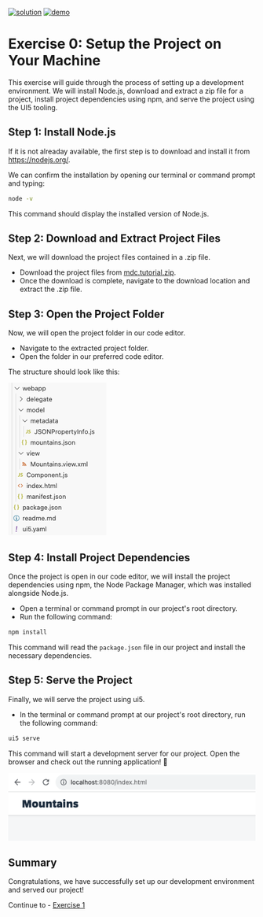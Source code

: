 [![solution](https://flat.badgen.net/badge/solution/available/green?icon=github)](webapp)
[![demo](https://flat.badgen.net/badge/demo/deployed/blue?icon=github)](https://sap-samples.github.io/ui5-mdc-json-tutorial/ex0/dist)
# Exercise 0: Setup the Project on Your Machine

This exercise will guide through the process of setting up a development environment. We will install Node.js, download and extract a zip file for a project, install project dependencies using npm, and serve the project using the UI5 tooling.

## Step 1: Install Node.js

If it is not alreaday available, the first step is to download and install it from https://nodejs.org/.

We can confirm the installation by opening our terminal or command prompt and typing:

```bash
node -v
```

This command should display the installed version of Node.js.

## Step 2: Download and Extract Project Files

Next, we will download the project files contained in a .zip file.

- Download the project files from [mdc.tutorial.zip](https://github.com/SAP-samples/ui5-mdc-json-tutorial/raw/ghpages/mdc.tutorial.zip).
- Once the download is complete, navigate to the download location and extract the .zip file.

## Step 3: Open the Project Folder

Now, we will open the project folder in our code editor.

- Navigate to the extracted project folder.
- Open the folder in our preferred code editor.

The structure should look like this:

![Alt text](ex0_folder.png)

## Step 4: Install Project Dependencies

Once the project is open in our code editor, we will install the project dependencies using npm, the Node Package Manager, which was installed alongside Node.js.

- Open a terminal or command prompt in our project's root directory.
- Run the following command:

```bash
npm install
```

This command will read the `package.json` file in our project and install the necessary dependencies.

## Step 5: Serve the Project

Finally, we will serve the project using ui5.

- In the terminal or command prompt at our project's root directory, run the following command:

```bash
ui5 serve
```

This command will start a development server for our project. Open the browser and check out the running application! 🚀

![Exercise 0 Result](ex0.png)

## Summary
Congratulations, we have successfully set up our development environment and served our project!

Continue to - [Exercise 1](../ex1/readme.md)